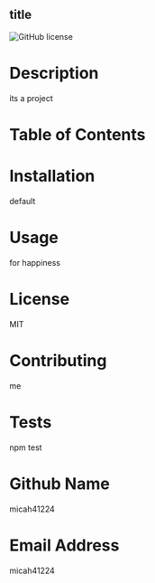 ## title

  ![GitHub license](https://img.shields.io/badge/license-MIT-blue.svg)

# Description
its a project

# Table of Contents

# Installation
default

# Usage
for happiness

# License
MIT

# Contributing
me

# Tests
npm test

# Github Name
micah41224

# Email Address
micah41224

